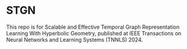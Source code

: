 # STGN

This repo is for Scalable and Effective Temporal Graph Representation Learning With Hyperbolic Geometry, published at IEEE Transactions on Neural Networks and Learning Systems (TNNLS) 2024.
